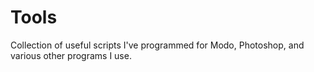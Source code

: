 Tools
=====

Collection of useful scripts I've programmed for Modo, Photoshop, and various other programs I use.
